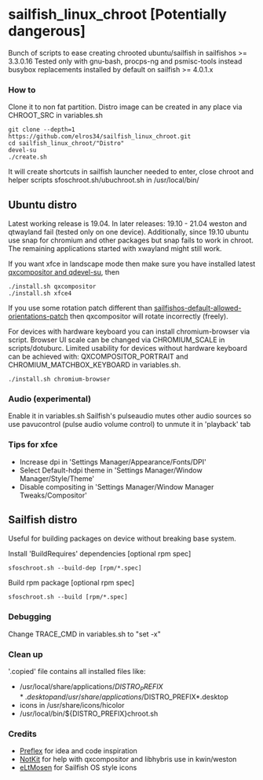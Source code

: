 # sailfish_linux_chroot [Potentially dangerous]

Bunch of scripts to ease creating chrooted ubuntu/sailfish in sailfishos >= 3.3.0.16
Tested only with gnu-bash, procps-ng and psmisc-tools instead busybox replacements installed by default on sailfish >= 4.0.1.x

### How to

Clone it to non fat partition. Distro image can be created in any place via CHROOT_SRC in variables.sh
```
git clone --depth=1 https://github.com/elros34/sailfish_linux_chroot.git
cd sailfish_linux_chroot/"Distro"
devel-su
./create.sh
```
It will create shortcuts in sailfish launcher needed to enter, close chroot and helper scripts sfoschroot.sh/ubuchroot.sh in /usr/local/bin/

## Ubuntu distro
Latest working release is 19.04. In later releases: 19.10 - 21.04 weston and qtwayland fail (tested only on one device). Additionally, since 19.10 ubuntu use snap for chromium and other packages but snap fails to work in chroot. The remaining applications started with xwayland might still work. 

If you want xfce in landscape mode then make sure you have installed latest [qxcompositor and qdevel-su](https://build.merproject.org/package/show/home:elros34:sailfishapps/qxcompositor), then

```
./install.sh qxcompositor
./install.sh xfce4

```
If you use some rotation patch different than [sailfishos-default-allowed-orientations-patch](https://coderus.openrepos.net/pm2/project/sailfishos-default-allowed-orientations-patch) then qxcompositor will rotate incorrectly (freely).

For devices with hardware keyboard you can install chromium-browser via script. Browser UI scale can be changed via CHROMIUM_SCALE in scripts/dotuburc. Limited usability for devices without hardware keyboard can be achieved with: QXCOMPOSITOR_PORTRAIT and CHROMIUM_MATCHBOX_KEYBOARD in variables.sh.

```
./install.sh chromium-browser
```

### Audio (experimental)

Enable it in variables.sh
Sailfish's pulseaudio mutes other audio sources so use pavucontrol (pulse audio volume control) to unmute it in 'playback' tab

### Tips for xfce

 - Increase dpi in 'Settings Manager/Appearance/Fonts/DPI'
 - Select Default-hdpi theme in 'Settings Manager/Window Manager/Style/Theme'
 - Disable compositing in 'Settings Manager/Window Manager Tweaks/Compositor'

## Sailfish distro

Useful for building packages on device without breaking base system.

Install 'BuildRequires' dependencies [optional rpm spec]
```
sfoschroot.sh --build-dep [rpm/*.spec]
```

Build rpm package [optional rpm spec]
```
sfoschroot.sh --build [rpm/*.spec]
```

### Debugging 

Change TRACE_CMD in variables.sh to "set -x"

### Clean up

'.copied' file contains all installed files like:
 - /usr/local/share/applications/$DISTRO_PREFIX*.desktop and /usr/share/applications/$DISTRO_PREFIX*.desktop
 - icons in /usr/share/icons/hicolor
 - /usr/local/bin/${DISTRO_PREFIX}chroot.sh

### Credits

 - [Preflex](https://talk.maemo.org/showthread.php?t=98882) for idea and code inspiration
 - [NotKit](https://github.com/notkit) for help with qxcompositor and libhybris use in kwin/weston
 - [eLtMosen](https://github.com/eLtMosen) for Sailfish OS style icons


